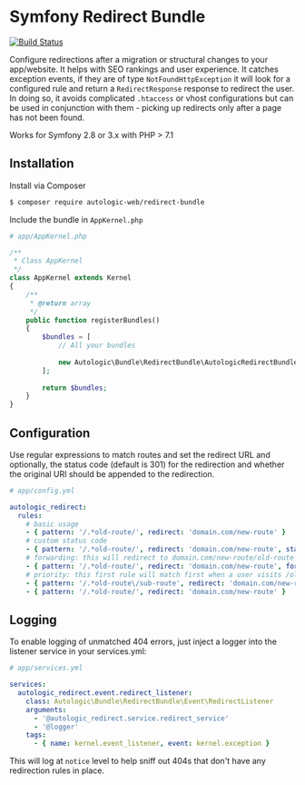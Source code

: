# Symfony Redirect Bundle

[![Build Status](https://travis-ci.com/autologic-web/redirect-bundle.svg?token=u16nzQx7npX8bQUAmcyy&branch=master)](https://travis-ci.com/autologic-web/redirect-bundle)

Configure redirections after a migration or structural changes to your app/website. It helps with SEO rankings and user experience.
It catches exception events, if they are of type `NotFoundHttpException` it will look for a configured rule and return a `RedirectResponse` response to redirect the user. In doing so, it avoids complicated `.htaccess` or vhost configurations but can be used in conjunction with them - picking up redirects only after a page has not been found.

Works for Symfony 2.8 or 3.x with PHP > 7.1

## Installation

Install via Composer

```bash
$ composer require autologic-web/redirect-bundle
```

Include the bundle in `AppKernel.php`

```php
# app/AppKernel.php

/**
 * Class AppKernel
 */
class AppKernel extends Kernel
{
    /**
     * @return array
     */
    public function registerBundles()
    {
        $bundles = [
            // All your bundles
            
            new Autologic\Bundle\RedirectBundle\AutologicRedirectBundle(),
        ];
        
        return $bundles;
    }
}
```

## Configuration

Use regular expressions to match routes and set the redirect URL and optionally, the status code (default is 301) for the redirection and whether the original URI should be appended to the redirection.

```yaml
# app/config.yml

autologic_redirect:
  rules:
    # basic usage
    - { pattern: '/.*old-route/', redirect: 'domain.com/new-route' }
    # custom status code
    - { pattern: '/.*old-route/', redirect: 'domain.com/new-route', status: 302 }
    # forwarding: this will redirect to domain.com/new-route/old-route
    - { pattern: '/.*old-route/', redirect: 'domain.com/new-route', forwarding: true }
    # priority: this first rule will match first when a user visits /old-route/sub-route, the second acting as a fallback
    - { pattern: '/.*old-route\/sub-route', redirect: 'domain.com/new-route/sub-route' }
    - { pattern: '/.*old-route/', redirect: 'domain.com/new-route' }
```

## Logging 
To enable logging of unmatched 404 errors, just inject a logger into the listener service in your services.yml:

```yaml
# app/services.yml

services:
  autologic_redirect.event.redirect_listener:
    class: Autologic\Bundle\RedirectBundle\Event\RedirectListener
    arguments:
      - '@autologic_redirect.service.redirect_service'
      - '@logger'
    tags:
      - { name: kernel.event_listener, event: kernel.exception }
```
This will log at `notice` level to help sniff out 404s that don't have any redirection rules in place.

